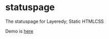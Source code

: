 # statuspage
The statuspage for Layeredy; Static HTMLCSS 


Demo is [here](https://layeredy.github.io/statuspage/)
